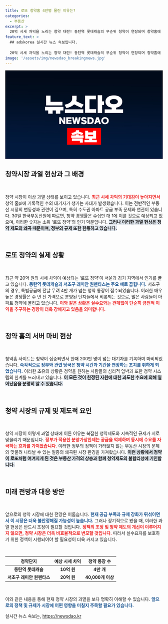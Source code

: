 ```yaml
---
title: 로또 청약홈 4만명 몰린 이유는?
categories:
  - 부동산
excerpt: >
  20억 시세 차익을 노리는 청약 대란! 동탄역 롯데캐슬의 무순위 청약이 연장되며 청약홈에 200만 대기자가 몰렸다. 과열된 시장 속, 이례적인 경쟁률이 예고되며 로또 청약의 시대가 열렸다.
feature_text: >
  ## adskorea 실시간 뉴스 속보입니다.

  20억 시세 차익을 노리는 청약 대란! 동탄역 롯데캐슬의 무순위 청약이 연장되며 청약홈에 200만 대기자가 몰렸다. 과열된 시장 속, 이례적인 경쟁률이 예고되며 로또 청약의 시대가 열렸다.
image: '/assets/img/newsdao_breakingnews.jpg'
---
```


<p><img src="/assets/img/newsdao_breakingnews.jpg" alt="adskorea 속보" /></p>

<h2 data-ke-size="size26">청약시장 과열 현상과 그 배경</h2>

<p data-ke-size="size16">&nbsp;</p> 

<p>청약 시장이 이상 과열 상태를 보이고 있습니다. <b><span style="color: #ee2323;">최근 시세 차익의 기대감이 높아지면서</span></b> 청약 홈pi에 기록적인 수의 대기자가 생기는 사태가 발생했습니다. 이는 전반적인 부동산 시장의 변동성과 관련이 깊으며, 특히 수도권 아파트 공급 부족 문제와 연관이 있습니다. 30일 한국부동산원에 따르면, 청약 경쟁률은 수십만 대 1에 이를 것으로 예상되고 있으며, 이러한 숫자는 소위 '로또 청약'의 인기 덕분입니다. <b><span style="background-color: #21538527;">그러나 이러한 과열 현상은 청약 제도의 왜곡 때문이며, 정부의 규제 또한 한몫하고 있습니다.</span></b> </p>

<p><br></p>

<h2 data-ke-size="size26">로또 청약의 실제 상황</h2>

<p data-ke-size="size16">&nbsp;</p> 

<p>최근 약 20억 원의 시세 차익이 예상되는 ‘로또 청약’이 서울과 경기 지역에서 인기를 끌고 있습니다. <b><span style="color: #1a5490;">동탄역 롯데캐슬과 서초구 래미안 원펜타스는 주요 예로 꼽힙니다.</span></b> 서초구의 경우, 특별공급에 전날 무려 4만 개가 넘는 청약 통장이 접수되었습니다. 이러한 매우 높은 경쟁률은 수 년 전 가격으로 분양된 단지들에서 비롯되는 것으로, 많은 사람들이 아파트 청약에 몰리고 있습니다. <b><span style="color: #ee2323;">이와 같은 상황은 실수요와는 관계없이 단순히 금전적 이익을 추구하는 경향이 더욱 강해지고 있음을 의미합니다.</span></b> </p>

<p><br></p>

<h2 data-ke-size="size26">청약 홈의 서버 마비 현상</h2>

<p data-ke-size="size16">&nbsp;</p> 

<p>청약홈 사이트는 청약이 집중되면서 한때 200만 명이 넘는 대기자를 기록하며 마비되었습니다. <b><span style="color: #1a5490;">즉각적으로 정부와 관련 당국은 청약 시간과 기간을 연장하는 조치를 취하게 되었습니다.</span></b> 이러한 초유의 상황은 청약을 원하는 사람들의 심리적 압박과 또한 청약 시스템의 한계를 드러내고 있습니다. <b><span style="background-color: #21538527;">이 모든 것이 한정된 자원에 대한 과도한 수요에 의해 일어났음을 분명히 알 수 있습니다.</span></b> </p>

<p><br></p>

<h2 data-ke-size="size26">청약 시장의 규제 및 제도적 요인</h2>

<p data-ke-size="size16">&nbsp;</p> 

<p>청약 시장이 이렇게 과열 상태에 이른 이유는 복잡한 청약제도와 지속적인 규제가 서로 맞물리기 때문입니다. <b><span style="color: #ee2323;">정부가 적용한 분양가상한제는 공급을 억제하며 동시에 수요를 자극하는 효과를 가져왔습니다.</span></b> 이러한 정부의 정책이 가라앉지 않는 부동산 시장의 문제와 맞물려 나타날 수 있는 일종의 왜곡된 시장 환경을 가져왔습니다. <b><span style="background-color: #21538527;">이런 상황에서 청약이 로또처럼 여겨지게 된 것은 부동산 가격의 상승과 함께 청약제도의 불합리성에 기인합니다.</span></b> </p>

<p><br></p>

<h2 data-ke-size="size26">미래 전망과 대응 방안</h2>

<p data-ke-size="size16">&nbsp;</p> 

<p>앞으로의 청약 시장에 대한 전망은 어둡습니다. <b><span style="color: #1a5490;">현재 공급 부족과 규제 강화가 뒤섞이면서 이 시장은 더욱 불안정해질 가능성이 높습니다.</span></b> 그러나 장기적으로 봤을 때, 이러한 과열 현상은 반드시 조정이 필요할 것입니다. <b><span style="color: #ee2323;">정책의 조정 및 청약 제도의 개선이 이루어지지 않으면, 청약 시장은 더욱 비효율적으로 변모할 것입니다.</span></b> 따라서 실수요자를 보호하기 위한 정책이 시행되어야 할 필요성이 더욱 커지고 있습니다.</p>

<p data-ke-size="size16">&nbsp;</p>

<table style="width: 100%;">
    <thead>
        <tr>
            <th><b>청약단지</b></th>
            <th><b>예상 시세 차익</b></th>
            <th><b>청약 통장 수</b></th>
        </tr>
    </thead>
    <tbody>
        <tr>
            <td style="text-align: center; height: 17px;"><b>동탄역 롯데캐슬</b></td>
            <td style="text-align: center; height: 17px;"><b>10억 원</b></td>
            <td style="text-align: center; height: 17px;"><b>4만 개</b></td>
        </tr>
        <tr>
            <td style="text-align: center; height: 17px;"><b>서초구 래미안 원펜타스</b></td>
            <td style="text-align: center; height: 17px;"><b>20억 원</b></td>
            <td style="text-align: center; height: 17px;"><b>40,000개 이상</b></td>
        </tr>
    </tbody>
</table>

<p data-ke-size="size16">&nbsp;</p> 

<p>이와 같은 내용을 통해 현재 청약 시장의 과열을 보다 명확히 이해할 수 있습니다. <b><span style="color: #1a5490;">앞으로의 정책 및 규제가 시장에 어떤 영향을 미칠지 주목할 필요가 있습니다.</span></b></p>
실시간 뉴스 속보는, <a href="https://newsdao.kr" rel="dofollow">https://newsdao.kr</a>


